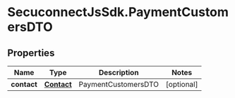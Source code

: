 # SecuconnectJsSdk.PaymentCustomersDTO

## Properties
Name | Type | Description | Notes
------------ | ------------- | ------------- | -------------
**contact** | [**Contact**](Contact.md) | PaymentCustomersDTO | [optional] 


